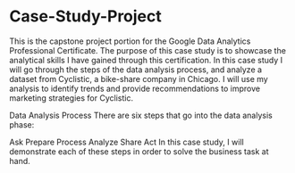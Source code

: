 # Case-Study-Project

This is the capstone project portion for the Google Data Analytics Professional Certificate. The purpose of this case study is to showcase the analytical skills I have gained through this certification. In this case study I will go through the steps of the data analysis process, and analyze a dataset from Cyclistic, a bike-share company in Chicago. I will use my analysis to identify trends and provide recommendations to improve marketing strategies for Cyclistic.

Data Analysis Process
There are six steps that go into the data analysis phase:

Ask
Prepare
Process
Analyze
Share
Act
In this case study, I will demonstrate each of these steps in order to solve the business task at hand.
